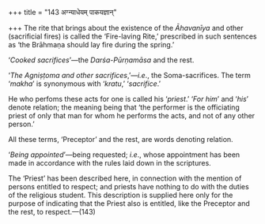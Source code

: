 +++
title = "143 अग्न्याधेयम् पाकयज्ञान्"

+++
The rite that brings about the existence of the *Āhavanīya* and other
(sacrificial fires) is called the ‘Fire-laving Rite,’ prescribed in such
sentences as ‘the Brāhmaṇa should lay fire during the spring.’

‘*Cooked sacrifices*’—the *Darśa-Pūrṇamāsa* and the rest.

‘*The Agniṣṭoma and other sacrifices*,’—*i.e*., the Soma-sacrifices. The
term ‘*makha*’ is synonymous with ‘*kratu*,’ ‘*sacrifice*.’

He who perfoms these acts for one is called his ‘*priest*.’ ‘*For him*’
and ‘*his*’ denote relation; the meaning being that ‘the performer is
the officiating priest of only that man for whom he performs the acts,
and not of any other person.’

All these terms, ‘Preceptor’ and the rest, are words denoting relation.

‘*Being appointed*’—being requested; *i.e*., whose appointment has been
made in accordance with the rules laid down in the scriptures.

The ‘Priest’ has been described here, in connection with the mention of
persons entitled to respect; and priests have nothing to do with the
duties of the religious student. This description is supplied here only
for the purpose of indicating that the Priest also is entitled, like the
Preceptor and the rest, to respect.—(143)


